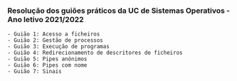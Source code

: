 ### Resolução dos guiões práticos da UC de Sistemas Operativos - Ano letivo 2021/2022

```
- Guião 1: Acesso a ficheiros
- Guião 2: Gestão de processos
- Guião 3: Execução de programas
- Guião 4: Redirecionamento de descritores de ficheiros
- Guião 5: Pipes anónimos
- Guião 6: Pipes com nome
- Guião 7: Sinais
```
